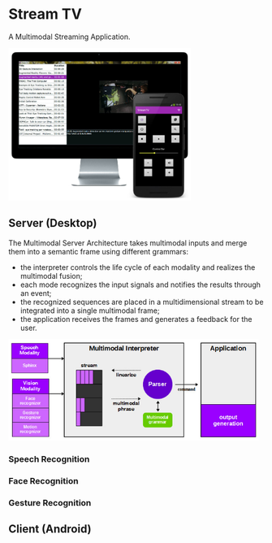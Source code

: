 # Stream TV
A Multimodal Streaming Application.

<img src="screenshot/stv.jpg?raw=true" height="300"/>


## Server (Desktop)

The Multimodal Server Architecture takes multimodal inputs and merge them into a semantic frame using different grammars:

- the interpreter controls the life cycle of each modality and realizes the multimodal fusion;
- each mode recognizes the input signals and notifies the results through an event;
- the recognized sequences are placed in a multidimensional stream to be integrated into a single multimodal frame;
- the application receives the frames and generates a feedback for the user.
  
<img src="screenshot/server.jpg?raw=true" height="200"/>
 
### Speech Recognition

### Face Recognition

### Gesture Recognition

## Client (Android)
